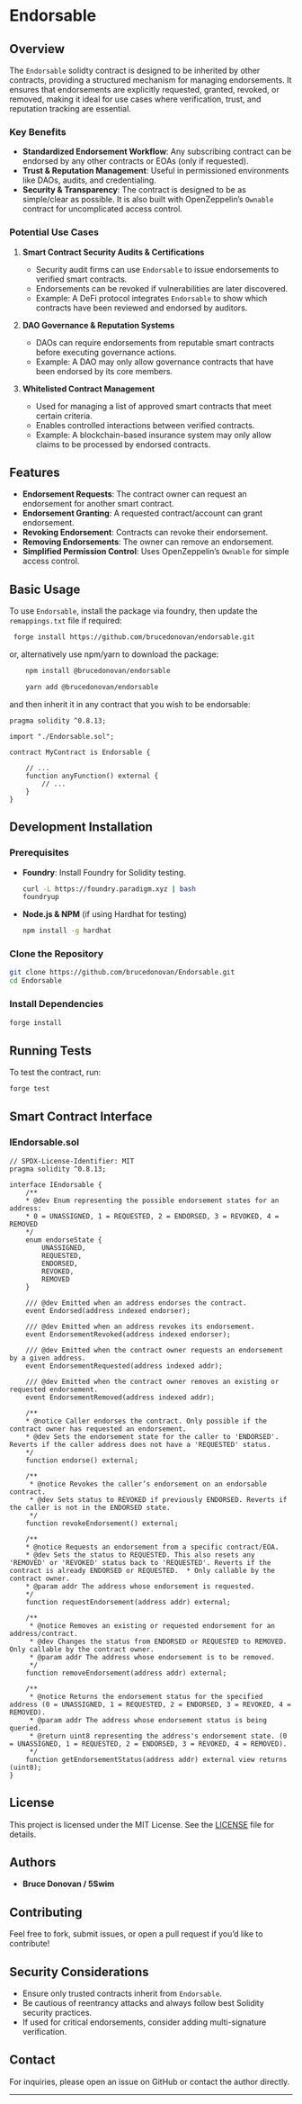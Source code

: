 # Endorsable 

## Overview

The `Endorsable` solidty contract is designed to be inherited by other contracts, providing a structured mechanism for managing endorsements. It ensures that endorsements are explicitly requested, granted, revoked, or removed, making it ideal for use cases where verification, trust, and reputation tracking are essential.

### **Key Benefits**

- **Standardized Endorsement Workflow**: Any subscribing contract can be endorsed by any other contracts or EOAs (only if requested).
- **Trust & Reputation Management**: Useful in permissioned environments like DAOs, audits, and credentialing.
- **Security & Transparency**: The contract is designed to be as simple/clear as possible. It is also built with OpenZeppelin’s `Ownable` contract for uncomplicated access control.

### **Potential Use Cases**

1. **Smart Contract Security Audits & Certifications**

   - Security audit firms can use `Endorsable` to issue endorsements to verified smart contracts.
   - Endorsements can be revoked if vulnerabilities are later discovered.
   - Example: A DeFi protocol integrates `Endorsable` to show which contracts have been reviewed and endorsed by auditors.

2. **DAO Governance & Reputation Systems**

   - DAOs can require endorsements from reputable smart contracts before executing governance actions.
   - Example: A DAO may only allow governance contracts that have been endorsed by its core members.

3. **Whitelisted Contract Management**

   - Used for managing a list of approved smart contracts that meet certain criteria.
   - Enables controlled interactions between verified contracts.
   - Example: A blockchain-based insurance system may only allow claims to be processed by endorsed contracts.

## Features

- **Endorsement Requests**: The contract owner can request an endorsement for another smart contract.
- **Endorsement Granting**: A requested contract/account can grant endorsement.
- **Revoking Endorsement**: Contracts can revoke their endorsement.
- **Removing Endorsements**: The owner can remove an endorsement.
- **Simplified Permission Control**: Uses OpenZeppelin’s `Ownable` for simple access control.

## Basic Usage

To use `Endorsable`, install the package via foundry, then update the `remappings.txt` file if required:
```sh
 forge install https://github.com/brucedonovan/endorsable.git
```

or, alternatively use npm/yarn to download the package:
```sh
    npm install @brucedonovan/endorsable
```
```sh
    yarn add @brucedonovan/endorsable
```

and then inherit it in any contract that you wish to be endorsable:

```solidity
pragma solidity ^0.8.13;

import "./Endorsable.sol";

contract MyContract is Endorsable {

    // ...
    function anyFunction() external {
        // ... 
    }
}
```

## Development Installation

### Prerequisites

- **Foundry**: Install Foundry for Solidity testing.
  ```sh
  curl -L https://foundry.paradigm.xyz | bash
  foundryup
  ```
- **Node.js & NPM** (if using Hardhat for testing)
  ```sh
  npm install -g hardhat
  ```

### Clone the Repository

```sh
git clone https://github.com/brucedonovan/Endorsable.git
cd Endorsable
```
 
### Install Dependencies

```sh
forge install
```

## Running Tests

To test the contract, run:

```sh
forge test
```

## Smart Contract Interface

### **IEndorsable.sol**

```solidity
// SPDX-License-Identifier: MIT
pragma solidity ^0.8.13;

interface IEndorsable {
    /** 
    * @dev Enum representing the possible endorsement states for an address:
    * 0 = UNASSIGNED, 1 = REQUESTED, 2 = ENDORSED, 3 = REVOKED, 4 = REMOVED
    */
    enum endorseState {
        UNASSIGNED,
        REQUESTED,
        ENDORSED,
        REVOKED,
        REMOVED
    }

    /// @dev Emitted when an address endorses the contract.
    event Endorsed(address indexed endorser);

    /// @dev Emitted when an address revokes its endorsement.
    event EndorsementRevoked(address indexed endorser);

    /// @dev Emitted when the contract owner requests an endorsement by a given address.
    event EndorsementRequested(address indexed addr);

    /// @dev Emitted when the contract owner removes an existing or requested endorsement.
    event EndorsementRemoved(address indexed addr);

    /**
    * @notice Caller endorses the contract. Only possible if the contract owner has requested an endorsement.
    * @dev Sets the endorsement state for the caller to 'ENDORSED'. Reverts if the caller address does not have a 'REQUESTED' status.
    */
    function endorse() external;

    /**
     * @notice Revokes the caller’s endorsement on an endorsable contract.
     * @dev Sets status to REVOKED if previously ENDORSED. Reverts if the caller is not in the ENDORSED state.
     */
    function revokeEndorsement() external;

    /**
    * @notice Requests an endorsement from a specific contract/EOA.
    * @dev Sets the status to REQUESTED. This also resets any 'REMOVED' or 'REVOKED' status back to 'REQUESTED'. Reverts if the contract is already ENDORSED or REQUESTED.  * Only callable by the contract owner.
    * @param addr The address whose endorsement is requested.
    */
    function requestEndorsement(address addr) external;

    /**
     * @notice Removes an existing or requested endorsement for an address/contract.
     * @dev Changes the status from ENDORSED or REQUESTED to REMOVED. Only callable by the contract owner.
     * @param addr The address whose endorsement is to be removed.
     */
    function removeEndorsement(address addr) external;

    /**
     * @notice Returns the endorsement status for the specified address (0 = UNASSIGNED, 1 = REQUESTED, 2 = ENDORSED, 3 = REVOKED, 4 = REMOVED).
     * @param addr The address whose endorsement status is being queried.
     * @return uint8 representing the address's endorsement state. (0 = UNASSIGNED, 1 = REQUESTED, 2 = ENDORSED, 3 = REVOKED, 4 = REMOVED).
     */
    function getEndorsementStatus(address addr) external view returns (uint8);
}

```

## License

This project is licensed under the MIT License. See the [LICENSE](LICENSE) file for details.

## Authors

- **Bruce Donovan / 5Swim**

## Contributing

Feel free to fork, submit issues, or open a pull request if you’d like to contribute!

## Security Considerations

- Ensure only trusted contracts inherit from `Endorsable`.
- Be cautious of reentrancy attacks and always follow best Solidity security practices.
- If used for critical endorsements, consider adding multi-signature verification.

## Contact

For inquiries, please open an issue on GitHub or contact the author directly.

---